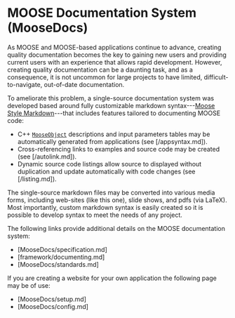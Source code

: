 # MOOSE Documentation System (MooseDocs)

As MOOSE and MOOSE-based applications continue to advance, creating quality documentation becomes the
key to gaining new users and providing current users with an experience that allows rapid
development. However, creating quality documentation can be a daunting task, and as a consequence, it
is not uncommon for large projects to have limited, difficult-to-navigate, out-of-date documentation.

To ameliorate this problem, a single-source documentation system was developed based around fully
customizable markdown syntax---[Moose Style Markdown](MooseDocs/specification.md)---that includes
features tailored to documenting MOOSE code:

- C++ [`MooseObject`](MooseObject.md) descriptions and input parameters tables may be automatically generated from
  applications (see [/appsyntax.md]).
- Cross-referencing links to examples and source code may be created (see [/autolink.md]).
- Dynamic source code listings allow source to displayed without duplication and update
  automatically with code changes (see [/listing.md]).

The single-source markdown files may be converted into various media forms, including web-sites (like
this one), slide shows, and pdfs (via LaTeX). Most importantly, custom markdown syntax is easily
created so it is possible to develop syntax to meet the needs of any project.

The following links provide additional details on the MOOSE documentation system:

- [MooseDocs/specification.md]
- [framework/documenting.md]
- [MooseDocs/standards.md]

If you are creating a website for your own application the following page may be of use:

- [MooseDocs/setup.md]
- [MooseDocs/config.md]
